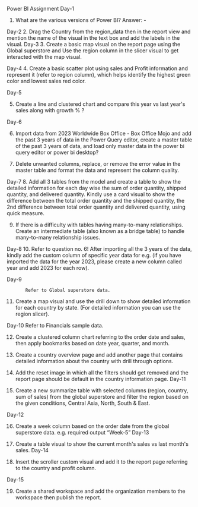 Power BI Assignment
Day-1
1.	What are the various versions of Power BI?
Answer: -


Day-2
2.	Drag the Country from the region_data then in the report view and mention the name of the visual in the text box and add the labels in the visual.
Day-3 
3.	Create a basic map visual on the report page using the Global superstore and Use the region column in the slicer visual to get interacted with the map visual.

Day-4
4.	 Create a basic scatter plot using sales and Profit information and represent it (refer to region column), which helps identify the highest green color and lowest sales red color. 


Day-5

5.	Create a line and clustered chart and compare this year vs last year's sales along with growth % ?

Day-6

6.	Import data from 2023 Worldwide Box Office - Box Office Mojo and add the past 3 years of data in the Power Query editor, create a master table of the past 3 years of data, and load only master data in the power bi query editor or power bi desktop?

7.	Delete unwanted columns, replace, or remove the error value in the master table and format the data and represent the column quality.

Day-7
8.	Add all 3 tables from the model and create a table to show the detailed information for each day wise the sum of order quantity, shipped quantity, and delivered quantity. Kindly use a card visual to show the difference between the total order quantity and the shipped quantity,
the 2nd difference between total order quantity and delivered quantity, using quick measure.

9.	If there is a difficulty with tables having many-to-many relationships. Create an intermediate table (also known as a bridge table) to handle many-to-many relationship issues.
 
Day-8
10.	Refer to question no. 6! After importing all the 3 years of the data, kindly add the custom column of specific year data for e.g. (if you have imported the data for the year 2023, please create a new column called year and add 2023 for each row).

Day-9

           Refer to Global superstore data.
11.	Create a map visual and use the drill down to show detailed information for each country by state. (For detailed information you can use the region slicer).

 Day-10
Refer to Financials sample data.

12.	Create a clustered column chart referring to the order date and sales, then apply bookmarks based on date  year, quarter, and month.
 

13.	Create a country overview page and add another page that contains detailed information about the country with drill through options.

14.	Add the reset image in which all the filters should get removed and the report page should be default in the country information page.
Day-11
15.	Create a new summarize table with selected columns (region, country, sum of sales) from the global superstore and filter the region based on the given conditions, Central Asia, North, South & East.

Day-12

16.	Create a week column based on the order date from the global superstore data.
e.g. required output “Week-5”
Day-13
17.	Create a table visual to show the current month's sales vs last month's sales.
Day-14

18.	Insert the scroller custom visual and add it to the report page referring to the country and profit column.


Day-15

19.	Create a shared workspace and add the organization members to the workspace then publish the report.
